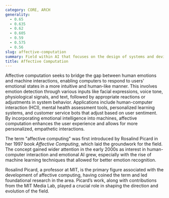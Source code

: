 ```yaml
---
category: CORE, ARCH
generality:
  - 0.65
  - 0.635
  - 0.62
  - 0.605
  - 0.59
  - 0.575
  - 0.56
slug: affective-computation
summary: Field within AI that focuses on the design of systems and devices capable of recognizing, interpreting, processing, and simulating human emotions.
title: Affective Computation
---
```


Affective computation seeks to bridge the gap between human emotions and machine interactions, enabling computers to respond to users' emotional states in a more intuitive and human-like manner. This involves emotion detection through various inputs like facial expressions, voice tone, physiological signals, and text, followed by appropriate reactions or adjustments in system behavior. Applications include human-computer interaction (HCI), mental health assessment tools, personalized learning systems, and customer service bots that adjust based on user sentiment. By incorporating emotional intelligence into machines, affective computation enhances the user experience and allows for more personalized, empathetic interactions.

The term "affective computing" was first introduced by Rosalind Picard in her 1997 book *Affective Computing*, which laid the groundwork for the field. The concept gained wider attention in the early 2000s as interest in human-computer interaction and emotional AI grew, especially with the rise of machine learning techniques that allowed for better emotion recognition.

Rosalind Picard, a professor at MIT, is the primary figure associated with the development of affective computing, having coined the term and led foundational research in the area. Picard’s work, along with contributions from the MIT Media Lab, played a crucial role in shaping the direction and evolution of the field.
